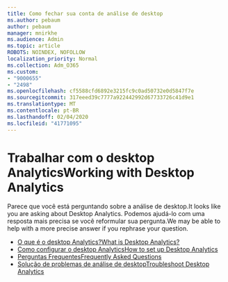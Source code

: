 ```yaml
---
title: Como fechar sua conta de análise de desktop
ms.author: pebaum
author: pebaum
manager: mnirkhe
ms.audience: Admin
ms.topic: article
ROBOTS: NOINDEX, NOFOLLOW
localization_priority: Normal
ms.collection: Adm_O365
ms.custom:
- "9000655"
- "2498"
ms.openlocfilehash: cf5588cfd6892e3215fc9c0ad50732e0d5847f7e
ms.sourcegitcommit: 317eeed39c7777a922442992d67733726c41d9e1
ms.translationtype: MT
ms.contentlocale: pt-BR
ms.lasthandoff: 02/04/2020
ms.locfileid: "41771095"
---
```

# <a name="working-with-desktop-analytics"></a><span data-ttu-id="d1b2f-102">Trabalhar com o desktop Analytics</span><span class="sxs-lookup"><span data-stu-id="d1b2f-102">Working with Desktop Analytics</span></span>

<span data-ttu-id="d1b2f-103">Parece que você está perguntando sobre a análise de desktop.</span><span class="sxs-lookup"><span data-stu-id="d1b2f-103">It looks like you are asking about Desktop Analytics.</span></span> <span data-ttu-id="d1b2f-104">Podemos ajudá-lo com uma resposta mais precisa se você reformular sua pergunta.</span><span class="sxs-lookup"><span data-stu-id="d1b2f-104">We may be able to help with a more precise answer if you rephrase your question.</span></span>

- [<span data-ttu-id="d1b2f-105">O que é o desktop Analytics?</span><span class="sxs-lookup"><span data-stu-id="d1b2f-105">What is Desktop Analytics?</span></span>](https://docs.microsoft.com/configmgr/desktop-analytics/overview)
- [<span data-ttu-id="d1b2f-106">Como configurar o desktop Analytics</span><span class="sxs-lookup"><span data-stu-id="d1b2f-106">How to set up Desktop Analytics</span></span>](https://docs.microsoft.com/configmgr/desktop-analytics/set-up)
- [<span data-ttu-id="d1b2f-107">Perguntas Frequentes</span><span class="sxs-lookup"><span data-stu-id="d1b2f-107">Frequently Asked Questions</span></span>](https://docs.microsoft.com/configmgr/desktop-analytics/faq)
- [<span data-ttu-id="d1b2f-108">Solução de problemas de análise de desktop</span><span class="sxs-lookup"><span data-stu-id="d1b2f-108">Troubleshoot Desktop Analytics</span></span>](https://docs.microsoft.com/configmgr/desktop-analytics/troubleshooting)